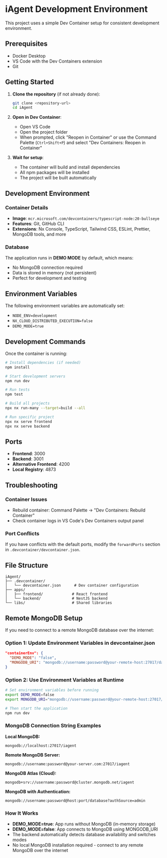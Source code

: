 # iAgent Development Environment

This project uses a simple Dev Container setup for consistent development environment.

## Prerequisites

- Docker Desktop
- VS Code with the Dev Containers extension
- Git

## Getting Started

1. **Clone the repository** (if not already done):
   ```bash
   git clone <repository-url>
   cd iAgent
   ```

2. **Open in Dev Container**:
   - Open VS Code
   - Open the project folder
   - When prompted, click "Reopen in Container" or use the Command Palette (`Ctrl+Shift+P`) and select "Dev Containers: Reopen in Container"

3. **Wait for setup**:
   - The container will build and install dependencies
   - All npm packages will be installed
   - The project will be built automatically

## Development Environment

### Container Details
- **Image**: `mcr.microsoft.com/devcontainers/typescript-node:20-bullseye`
- **Features**: Git, GitHub CLI
- **Extensions**: Nx Console, TypeScript, Tailwind CSS, ESLint, Prettier, MongoDB tools, and more

### Database
The application runs in **DEMO MODE** by default, which means:
- No MongoDB connection required
- Data is stored in memory (not persistent)
- Perfect for development and testing

## Environment Variables

The following environment variables are automatically set:

- `NODE_ENV=development`
- `NX_CLOUD_DISTRIBUTED_EXECUTION=false`
- `DEMO_MODE=true`

## Development Commands

Once the container is running:

```bash
# Install dependencies (if needed)
npm install

# Start development servers
npm run dev

# Run tests
npm test

# Build all projects
npx nx run-many --target=build --all

# Run specific project
npx nx serve frontend
npx nx serve backend
```

## Ports

- **Frontend**: 3000
- **Backend**: 3001
- **Alternative Frontend**: 4200
- **Local Registry**: 4873

## Troubleshooting

### Container Issues
- Rebuild container: Command Palette → "Dev Containers: Rebuild Container"
- Check container logs in VS Code's Dev Containers output panel

### Port Conflicts
If you have conflicts with the default ports, modify the `forwardPorts` section in `.devcontainer/devcontainer.json`.

## File Structure

```
iAgent/
├── .devcontainer/
│   └── devcontainer.json      # Dev container configuration
├── apps/
│   ├── frontend/             # React frontend
│   └── backend/              # NestJS backend
└── libs/                     # Shared libraries
```

## Remote MongoDB Setup

If you need to connect to a remote MongoDB database over the internet:

### Option 1: Update Environment Variables in devcontainer.json
```json
"containerEnv": {
  "DEMO_MODE": "false",
  "MONGODB_URI": "mongodb://username:password@your-remote-host:27017/database"
}
```

### Option 2: Use Environment Variables at Runtime
```bash
# Set environment variables before running
export DEMO_MODE=false
export MONGODB_URI="mongodb://username:password@your-remote-host:27017/database"

# Then start the application
npm run dev
```

### MongoDB Connection String Examples

**Local MongoDB:**
```
mongodb://localhost:27017/iagent
```

**Remote MongoDB Server:**
```
mongodb://username:password@your-server.com:27017/iagent
```

**MongoDB Atlas (Cloud):**
```
mongodb+srv://username:password@cluster.mongodb.net/iagent
```

**MongoDB with Authentication:**
```
mongodb://username:password@host:port/database?authSource=admin
```

### How It Works

- **DEMO_MODE=true**: App runs without MongoDB (in-memory storage)
- **DEMO_MODE=false**: App connects to MongoDB using MONGODB_URI
- The backend automatically detects database availability and switches modes
- No local MongoDB installation required - connect to any remote MongoDB over the internet

